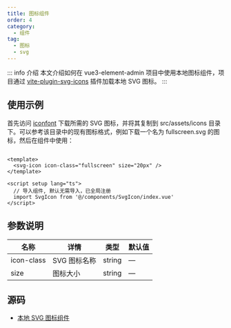 ```yaml
---
title: 图标组件
order: 4
category:
  - 组件
tag:
  - 图标
  - svg
---
```



::: info 介绍
本文介绍如何在 vue3-element-admin 项目中使用本地图标组件，项目通过 [vite-plugin-svg-icons](https://github.com/vbenjs/vite-plugin-svg-icons) 插件加载本地 SVG 图标。
:::


## 使用示例

首先访问 [iconfont](https://www.iconfont.cn/)  下载所需的 SVG 图标，并将其复制到 src/assets/icons 目录下。可以参考该目录中的现有图标格式，例如下载一个名为 fullscreen.svg 的图标，然后在组件中使用：

```vue

<template>
  <svg-icon icon-class="fullscreen" size="20px" />
</template>

<script setup lang="ts">
  // 导入组件, 默认无需导入，已全局注册 
  import SvgIcon from '@/components/SvgIcon/index.vue'
</script>
```



## 参数说明

| 名称    | 详情    | 类型  | 默认值  |
| ------- | ------ | ----- | ------ |
| icon-class | SVG 图标名称  | string   | — |
| size  | 图标大小 | string |  —  |


## 源码

- [本地 SVG 图标组件](https://gitee.com/youlaiorg/vue3-element-admin/blob/master/src/components/SvgIcon/index.vue) 
